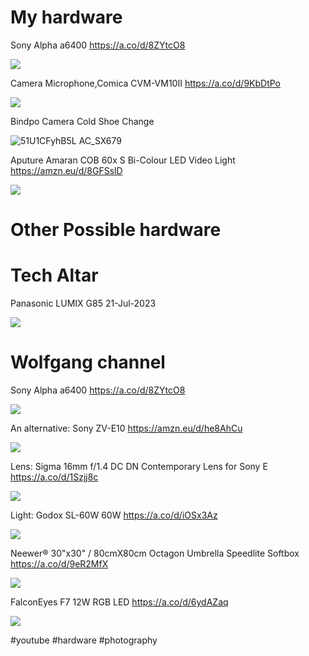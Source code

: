 # My hardware
Sony Alpha a6400 https://a.co/d/8ZYtcO8

![](/public/07a404a411131a71abab136ffd8952c4e46c05272f9caf042af15a53891ba095.jpg)

Camera Microphone,Comica CVM-VM10II https://a.co/d/9KbDtPo

 ![](/public/b7835925964173936f1ac698bd737ef3f6cce09b93072fc933ed68804c188752.jpg)

 Bindpo Camera Cold Shoe Change
 
 ![51U1CFyhB5L _AC_SX679_](https://github.com/emad-elsaid/emad-elsaid.github.io/assets/54403/fbdb78b8-7e60-4ed6-813f-021f034e1ee7)

Aputure Amaran COB 60x S Bi-Colour LED Video Light https://amzn.eu/d/8GFSslD

![](/public/8fff09147872cef0d4b66771289942a4395e0517062e25d5617d1a1d5b0dce7d.jpg)

# Other Possible hardware
# Tech Altar
Panasonic LUMIX G85 21-Jul-2023

![](/public/62cbdcfcf3aa81b117d9f3bee6166a0fe819bf296e8bc4a8f5fde99647c65f7e.jpg) 

# Wolfgang channel
Sony Alpha a6400 https://a.co/d/8ZYtcO8

![](/public/07a404a411131a71abab136ffd8952c4e46c05272f9caf042af15a53891ba095.jpg)

An alternative: Sony ZV-E10 https://amzn.eu/d/he8AhCu

![](/public/adee8b372e40ebe87da17adfa7469cdb5ccd6956565273ba07c7fde802160b51.jpg)

 Lens: Sigma 16mm f/1.4 DC DN Contemporary Lens for Sony E https://a.co/d/1Szjj8c
 
 ![](/public/9e90427a1241ee9f04e22febdc532074317ef610d5716c19ec9b456f2553c764.jpg)

 Light: Godox SL-60W 60W https://a.co/d/iOSx3Az

 ![](/public/6cde01b72b382dd38531d236a6c1d114cd4698e3d9bcab12d1576b77dbe30c21.jpg)

Neewer® 30"x30" / 80cmX80cm Octagon Umbrella Speedlite Softbox https://a.co/d/9eR2MfX 

![](/public/e88c8fee4d2fe46c37d97433cdf5cbf493ff51e44719713d69a91104fc60452e.jpg)

FalconEyes F7 12W RGB LED https://a.co/d/6ydAZaq

![](/public/da93f232c58ce99fc652b7abfd7525c03329a18044dbfa77c2ef421404da2181.jpg)
 

#youtube #hardware #photography
